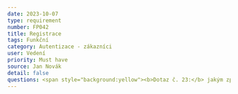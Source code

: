 ```yaml
---
date: 2023-10-07
type: requirement
number: FP042
title: Registrace
tags: Funkční
category: Autentizace - zákazníci
user: Vedení
priority: Must have
source: Jan Novák
detail: false
questions: <span style="background:yellow"><b>Dotaz č. 23:</b> jakým způsobem by se měl zákazník registrovat do systému (e-mail double opt-in, Facebook, Google, ověření SMS, ...)?</span>
---
```


